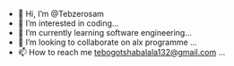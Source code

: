 - 👋 Hi, I’m @Tebzerosam
- 👀 I’m interested in coding...
- 🌱 I’m currently learning software engineering...
- 💞️ I’m looking to collaborate on alx programme ...
- 📫 How to reach me tebogotshabalala132@gmail.com ...

<!---
Tebzerosam/Tebzerosam is a ✨ special ✨ repository because its `README.md` (this file) appears on your GitHub profile.
You can click the Preview link to take a look at your changes.
--->
